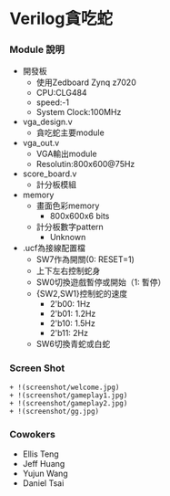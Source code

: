 Verilog貪吃蛇
===
### Module 說明
+ 開發板
    + 使用Zedboard Zynq z7020
    + CPU:CLG484
    + speed:-1
    + System Clock:100MHz
+ vga_design.v
    + 貪吃蛇主要module
+ vga_out.v
    + VGA輸出module
    + Resolutin:800x600@75Hz
+ score_board.v
    + 計分板模組
+ memory
    + 畫面色彩memory
        + 800x600x6 bits
    + 計分板數字pattern
        + Unknown
+ .ucf為接線配置檔
    + SW7作為開關(0: RESET=1)
    + 上下左右控制蛇身
    + SW0切換遊戲暫停或開始（1: 暫停）
    + {SW2,SW1}控制蛇的速度
        + 2'b00: 1Hz
        + 2'b01: 1.2Hz
        + 2'b10: 1.5Hz
        + 2'b11: 2Hz
    + SW6切換青蛇或白蛇

### Screen Shot
    + !(screenshot/welcome.jpg)
    + !(screenshot/gameplay1.jpg)
    + !(screenshot/gameplay2.jpg)
    + !(screenshot/gg.jpg)

### Cowokers
+ Ellis Teng
+ Jeff Huang
+ Yujun Wang
+ Daniel Tsai
